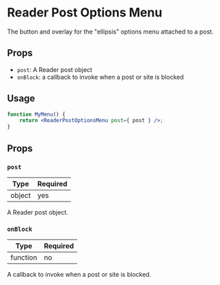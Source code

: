 # Reader Post Options Menu

The button and overlay for the "ellipsis" options menu attached to a post.

## Props

- `post`: A Reader post object
- `onBlock`: a callback to invoke when a post or site is blocked

## Usage

```jsx
function MyMenu() {
	return <ReaderPostOptionsMenu post={ post } />;
}
```

## Props

### `post`

| Type | Required |
| ------ | ----------- |
| object   | yes |

A Reader post object.

### `onBlock`

| Type | Required |
| ------ | ----------- |
| function   | no |

A callback to invoke when a post or site is blocked.
